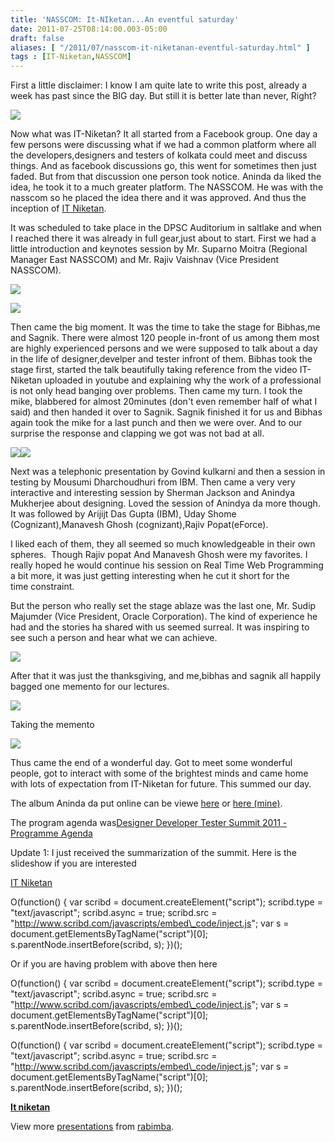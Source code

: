 ```yaml
---
title: 'NASSCOM: It-NIketan...An eventful saturday'
date: 2011-07-25T08:14:00.003-05:00
draft: false
aliases: [ "/2011/07/nasscom-it-niketanan-eventful-saturday.html" ]
tags : [IT-Niketan,NASSCOM]
---
```


  
First a little disclaimer: I know I am quite late to write this post, already a week has past since the BIG day. But still it is better late than never, Right?  
  

![](http://nasscom.in/itniketan/img/it-niketan-logo.png)

  
  

Now what was IT-Niketan? It all started from a Facebook group. One day a few persons were discussing what if we had a common platform where all the developers,designers and testers of kolkata could meet and discuss things. And as facebook discussions go, this went for sometimes then just faded. But from that discussion one person took notice. Aninda da liked the idea, he took it to a much greater platform. The NASSCOM. He was with the nasscom so he placed the idea there and it was approved. And thus the inception of [IT Niketan](http://nasscom.in/itniketan/).  

  
It was scheduled to take place in the DPSC Auditorium in saltlake and when I reached there it was already in full gear,just about to start. First we had a little introduction and keynotes session by Mr. Suparno Moitra (Regional Manager East NASSCOM) and Mr. Rajiv Vaishnav (Vice President NASSCOM).  

[![](http://4.bp.blogspot.com/-LBlXKlroNjw/Tigv0N31AwI/AAAAAAAABHc/K0tr7q1YnDo/s200/IMG_0056.jpg)](http://4.bp.blogspot.com/-LBlXKlroNjw/Tigv0N31AwI/AAAAAAAABHc/K0tr7q1YnDo/s1600/IMG_0056.jpg)

  
![](https://lh3.googleusercontent.com/-G0yD0XDGqus/TiRxTCyOVWI/AAAAAAAAABQ/GLwMS1qLB6Q/s200/IMG_0066.jpg)

  
  

Then came the big moment. It was the time to take the stage for Bibhas,me and Sagnik. There were almost 120 people in-front of us among them most are highly experienced persons and we were supposed to talk about a day in the life of designer,develper and tester infront of them. Bibhas took the stage first, started the talk beautifully taking reference from the video IT-Niketan uploaded in youtube and explaining why the work of a professional is not only head banging over problems. Then came my turn. I took the mike, blabbered for almost 20minutes (don't even remember half of what I said) and then handed it over to Sagnik. Sagnik finished it for us and Bibhas again took the mike for a last punch and then we were over. And to our surprise the response and clapping we got was not bad at all.  
  

[![](https://lh4.googleusercontent.com/-aRbfP3QjI24/TiRxUWwScuI/AAAAAAAAABU/XPmw_tbqNQM/s200/IMG_0087.jpg)](http://3.bp.blogspot.com/-zqWhPbWiYA8/Tigv0453i8I/AAAAAAAABHo/VXGhVCgEOqQ/s1600/IMG_0093.jpg)[![](http://3.bp.blogspot.com/-zqWhPbWiYA8/Tigv0453i8I/AAAAAAAABHo/VXGhVCgEOqQ/s200/IMG_0093.jpg)](http://3.bp.blogspot.com/-zqWhPbWiYA8/Tigv0453i8I/AAAAAAAABHo/VXGhVCgEOqQ/s1600/IMG_0093.jpg)

Next was a telephonic presentation by Govind kulkarni and then a session in testing by Mousumi Dharchoudhuri from IBM. Then came a very very interactive and interesting session by Sherman Jackson and Anindya Mukherjee about designing. Loved the session of Anindya da more though. It was followed by Arijijt Das Gupta (IBM), Uday Shome (Cognizant),Manavesh Ghosh (cognizant),Rajiv Popat(eForce).

  

I liked each of them, they all seemed so much knowledgeable in their own spheres.  Though Rajiv popat And Manavesh Ghosh were my favorites. I really hoped he would continue his session on Real Time Web Programming a bit more, it was just getting interesting when he cut it short for the time constraint. 

  

But the person who really set the stage ablaze was the last one, Mr. Sudip Majumder (Vice President, Oracle Corporation). The kind of experience he had and the stories ha shared with us seemed surreal. It was inspiring to see such a person and hear what we can achieve.

  

[![](http://1.bp.blogspot.com/-ybsShAI8XzY/Tigv2qdHBWI/AAAAAAAABIM/aasaZiXR6gY/s200/IMG_0173.jpg)](http://1.bp.blogspot.com/-ybsShAI8XzY/Tigv2qdHBWI/AAAAAAAABIM/aasaZiXR6gY/s1600/IMG_0173.jpg)

After that it was just the thanksgiving, and me,bibhas and sagnik all happily bagged one memento for our lectures.

[![](http://3.bp.blogspot.com/--lB2GTImXV4/Tigv2nWJeZI/AAAAAAAABII/hRBk--L6pbs/s200/IMG_0217.jpg)](http://3.bp.blogspot.com/--lB2GTImXV4/Tigv2nWJeZI/AAAAAAAABII/hRBk--L6pbs/s1600/IMG_0217.jpg)

Taking the memento

[![](http://3.bp.blogspot.com/-_bUIfUiq5B4/TiR2ljJerhI/AAAAAAAAACk/jBfgKXa1Asw/s200/IMG_0212.jpg)](http://3.bp.blogspot.com/-_bUIfUiq5B4/TiR2ljJerhI/AAAAAAAAACk/jBfgKXa1Asw/s640/IMG_0212.jpg)

  

Thus came the end of a wonderful day. Got to meet some wonderful people, got to interact with some of the brightest minds and came home with lots of expectation from IT-Niketan for future. This summed our day.

  

The album Aninda da put online can be viewe [here](https://picasaweb.google.com/104281075883659346794/ITNiketanDesignerDeveloperTesterSummit2011) or [here (mine)](https://picasaweb.google.com/rabimba/ItNIketan02).

The program agenda was[Designer Developer Tester Summit 2011 - Programme Agenda](http://www.scribd.com/doc/61293988/Designer-Developer-Tester-Summit-2011-Programme-Agenda "View Designer Developer Tester Summit 2011 - Programme Agenda on Scribd") 

  

Update 1: I just received the summarization of the summit. Here is the slideshow if you are interested

[IT Niketan](http://www.scribd.com/doc/61051925/IT-Niketan "View IT Niketan on Scribd") 

  

O(function() { var scribd = document.createElement("script"); scribd.type = "text/javascript"; scribd.async = true; scribd.src = "http://www.scribd.com/javascripts/embed\_code/inject.js"; var s = document.getElementsByTagName("script")\[0\]; s.parentNode.insertBefore(scribd, s); })();  

Or if you are having problem with above then here

  

O(function() { var scribd = document.createElement("script"); scribd.type = "text/javascript"; scribd.async = true; scribd.src = "http://www.scribd.com/javascripts/embed\_code/inject.js"; var s = document.getElementsByTagName("script")\[0\]; s.parentNode.insertBefore(scribd, s); })();  

  

O(function() { var scribd = document.createElement("script"); scribd.type = "text/javascript"; scribd.async = true; scribd.src = "http://www.scribd.com/javascripts/embed\_code/inject.js"; var s = document.getElementsByTagName("script")\[0\]; s.parentNode.insertBefore(scribd, s); })();  

**[It niketan](http://www.slideshare.net/rabimba/it-niketan "It niketan")**  

View more [presentations](http://www.slideshare.net/) from [rabimba](http://www.slideshare.net/rabimba).